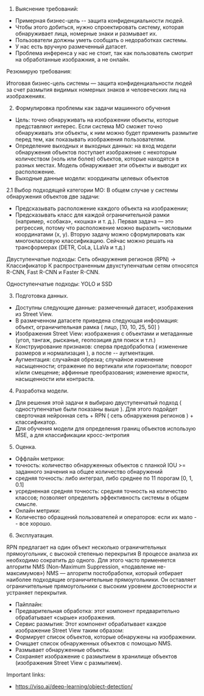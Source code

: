 1. Выяснение требований:

* Примерная бизнес-цель -- защита конфиденциальности людей.
* Чтобы этого добиться, нужно спроектировать систему, которая обнаруживает лица, номерные знаки и размывает их.
* Пользователи должны уметь сообщать о недоработках системы.
* У нас есть вручную размеченный датасет.
* Проблема инференса у нас не стоит, так как пользователь смотрит на обработанные изображния, а не онлайн.

Резюмирую требования:

Итоговая бизнес-цель системы — защита конфиденциальности людей за счет размытия видимых номерных знаков и человеческих лиц на изображениях.

2. Формулировка проблемы как задачи машинного обучения

* Цель: точно обнаруживать на изображении объекты, которые представляют интерес.
Если система МО сможет точно обнаруживать эти объекты, к ним можно будет применить размытие перед тем, как показывать изображения пользователям.
* Определение выходных и выходных данных: на вход модели обнаружения объектов поступает изображение с некоторым количеством (ноль или более) объектов, которые находятся в разных местах. Модель обнаруживает эти объекты и выводит их расположение.
* Выходные данные модели: координаты целевых объектов

2.1 Выбор подходящей категории МО:
В общем случае у системы обнаружения объектов две задачи: 
- Предсказывать расположение каждого объекта на изображении;
- Предсказывать класс для каждой ограничительной рамки (например, «собака», «кошка» и т. д.).
Первая задача — это регрессия, потому что расположение можно выразить числовыми координатами (x, y).
Вторую задачу можно сформулировать как многоклассовую классификацию.
Сейчас можно решать на трансформерах (DETR, CoLa, LLaVa и т.д.)

Двуступенчатые подходы:
Сеть обнаружения регионов (RPN) -> Классификатор
К распространенным двухступенчатым сетям относятся R-CNN, Fast R-CNN и Faster R-CNN.

Одноступенчатые подходы:
YOLO и SSD

3. Подготовка данных.

* Доступны следующие данные: размеченный датасет, изображения из Street View.
* В размеченном датасете приведена следующая информация: объект, ограничительная рамка ( лицо, [10, 10, 25, 50] )
* Изображения Street View: изображения с объектами и метаданные (угол, тангаж, рысканье, геопозиция для поиск и т.п.)
* Конструирование признаков: сперва предобработка ( изменение размеров и нормализация ), а после -- аугментация.
* Аугментация: случайная обрезка; случайное изменение насыщенности; отражение по вертикали или горизонтали; поворот и/или смещение; аффинные преобразования; изменение яркости, насыщенности или контраста.

4. Разработка модели.

* Для решения этой задачи я выбираю двуступенчатый подход ( одноступенчатые были показаны выше ). 
Для этого подойдет сверточная нейронная сеть + RPN ( сеть обнаружения регионов ) + классификатор.
* Для обучения модели для определения границ объектов использую MSE, а для классификации кросс-энтропия

5. Оценка.

* Оффлайн метрики:
 * точность: количество обнаруженных объектов с планкой IOU >= заданного значения на общее количество обнаружений
 * средняя точность: либо интеграл, либо среднее по 11 порогам [0, 1, 0.1] 
 * усредненная средняя точность: средняя точность на количество классов; позволяет определить эффективность системы в общем смысле.
* Онлайн метрики:
 * Количество обращений пользователей и операторов: если их мало -- все хорошо.

6. Эксплуатация.

RPN предлагает на один объект несколько ограничительных прямоугольник, с высокой степенью перекрытия
В процессе анализа их необходимо сократить до одного. Для этого часто применяется алгоритм NMS (Non-Maximum Suppression, «подавление не-максимумов»)
NMS — алгоритм постобработки, который отбирает наиболее подходящие ограничительные прямоугольники. Он оставляет ограничительные прямоугольники с высоким уровнем достоверности и устраняет перекрытия.

* Пайплайн:
 * Предварительная обработка: этот компонент предварительно обрабатывает «сырые» изображения.
 * Сервис размытия: Этот компонент обрабатывает каждое изображение Street View таким образом:
  * Формирует список объектов, которые обнаружены на изображении.
  * Очищает список обнаруженных объектов с помощью NMS.
  * Размывает обнаруженные объекты.
  * Сохраняет изображение с размытием в хранилище объектов (изображения Street View с размытием).


Important links: 
* https://viso.ai/deep-learning/object-detection/
